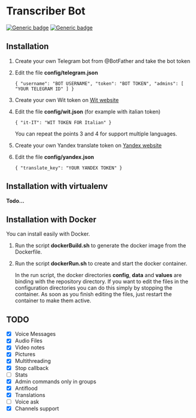 # Transcriber Bot
[![Generic badge](https://img.shields.io/badge/Bot-@Transcriber_bot-0d86d7.svg)](https://t.me/Transcriber_bot)
[![Generic badge](https://img.shields.io/badge/News-@Transcriber_botNewsChannel-0d86d7.svg)](https://t.me/Transcriber_botNewsChannel)

## Installation

1. Create your own Telegram bot from @BotFather and take the bot token

2. Edit the file **config/telegram.json**

   `{
   	  "username": "BOT USERNAME",
   	  "token": "BOT TOKEN",
   	  "admins": [ "YOUR TELEGRAM ID" ]
   }`

3. Create your own Wit token on [Wit website](https://wit.ai/docs/quickstart)

4. Edit the file **config/wit.json** (for example with italian token)

   `{
   	"it-IT": "WIT TOKEN FOR Italian"
   }`

   You can repeat the points 3 and 4 for support multiple languages.

5. Create your own Yandex translate token on [Yandex website](https://tech.yandex.com/translate/)

6. Edit the file **config/yandex.json** 

   `{
   	"translate_key": "YOUR YANDEX TOKEN"
   }`

## Installation with virtualenv

**Todo...**

## Installation with Docker

You can install easily with Docker.

1. Run the script **dockerBuild.sh** to generate the docker image from the Dockerfile.

2. Run the script **dockerRun.sh** to create and start the docker container.

   In the run script, the docker directories **config**, **data** and **values** are binding with the repository directory. 
   If you want to edit the files in the configuration directories you can do this simply by stopping the container.
   As soon as you finish editing the files, just restart the container  to make them active.

## TODO

- [x] Voice Messages
- [x] Audio Files
- [x] Video notes
- [x] Pictures
- [x] Multithreading
- [x] Stop callback
- [ ] Stats
- [x] Admin commands only in groups
- [x] Antiflood
- [x] Translations
- [ ] Voice ask
- [x] Channels support
